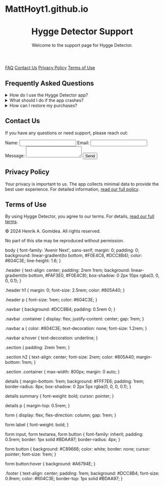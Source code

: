 # MattHoyt1.github.io

<!DOCTYPE html>
<html lang="en">
<head>
    <meta charset="UTF-8">
    <meta name="viewport" content="width=device-width, initial-scale=1.0">
    <title>Hygge Detector - Support</title>
    <link rel="stylesheet" href="styles.css">
</head>
<body>
    <header class="header">
        <div class="container">
            <h1>Hygge Detector Support</h1>
            <p>Welcome to the support page for Hygge Detector.</p>
        </div>
    </header>
</body>
  <body>
    <nav class="navbar">
        <div class="container">
            <a href="#faq">FAQ</a>
            <a href="#contact">Contact Us</a>
            <a href="#privacy-policy">Privacy Policy</a>
            <a href="#terms">Terms of Use</a>
        </div>
    </nav>
  </body>
    <main>
        <section id="faq" class="section">
            <div class="container">
                <h2>Frequently Asked Questions</h2>
                <details>
                    <summary>How do I use the Hygge Detector app?</summary>
                    <p>Simply take a photo or upload one, and the app will analyze the image for hygge factors!</p>
                </details>
                <details>
                    <summary>What should I do if the app crashes?</summary>
                    <p>Ensure your device is running iOS 15 or later and try reinstalling the app.</p>
                </details>
                <details>
                    <summary>How can I restore my purchases?</summary>
                    <p>Go to the app settings and select "Restore Purchases."</p>
                </details>
            </div>
        </section>
<body>
        <section id="contact" class="section">
            <div class="container">
                <h2>Contact Us</h2>
                <p>If you have any questions or need support, please reach out:</p>
                <form action="mailto:support@hyggeapp.com" method="POST" enctype="text/plain">
                    <label for="name">Name:</label>
                    <input type="text" id="name" name="name" required>
                    <label for="email">Email:</label>
                    <input type="email" id="email" name="email" required>
                    <label for="message">Message:</label>
                    <textarea id="message" name="message" required></textarea>
                    <button type="submit">Send</button>
                </form>
            </div>
        </section>
</body>
      <body>
        <section id="privacy-policy" class="section">
            <div class="container">
                <h2>Privacy Policy</h2>
                <p>Your privacy is important to us. The app collects minimal data to provide the best user experience. For detailed information, <a href="privacy-policy.html">read our full policy</a>.</p>
            </div>
        </section>
      </body>
      <body>
        <section id="terms" class="section">
            <div class="container">
                <h2>Terms of Use</h2>
                <p>By using Hygge Detector, you agree to our terms. For details, <a href="terms.html">read our full terms</a>.</p>
            </div>
        </section>
    </main>
      </body>
      <body>
    <footer class="footer">
        <div class="container">
            <p>© 2024 Henrik A. Gomídea. All rights reserved.</p>
            <p>No part of this site may be reproduced without permission.</p>
        </div>
    </footer>
</body>
</html>



body {
    font-family: 'Avenir Next', sans-serif;
    margin: 0;
    padding: 0;
    background: linear-gradient(to bottom, #F0E4C8, #DCC8B4);
    color: #604C3E;
    line-height: 1.6;
}

.header {
    text-align: center;
    padding: 2rem 1rem;
    background: linear-gradient(to bottom, #FAF3E0, #F0E4C8);
    box-shadow: 0 2px 10px rgba(0, 0, 0, 0.1);
}

.header h1 {
    margin: 0;
    font-size: 2.5rem;
    color: #805A40;
}

.header p {
    font-size: 1rem;
    color: #604C3E;
}

.navbar {
    background: #DCC8B4;
    padding: 0.5rem 0;
}

.navbar .container {
    display: flex;
    justify-content: center;
    gap: 1rem;
}

.navbar a {
    color: #604C3E;
    text-decoration: none;
    font-size: 1.2rem;
}

.navbar a:hover {
    text-decoration: underline;
}

.section {
    padding: 2rem 1rem;
}

.section h2 {
    text-align: center;
    font-size: 2rem;
    color: #805A40;
    margin-bottom: 1rem;
}

.section .container {
    max-width: 800px;
    margin: 0 auto;
}

details {
    margin-bottom: 1rem;
    background: #FFF7E6;
    padding: 1rem;
    border-radius: 8px;
    box-shadow: 0 2px 5px rgba(0, 0, 0, 0.1);
}

details summary {
    font-weight: bold;
    cursor: pointer;
}

details p {
    margin-top: 0.5rem;
}

form {
    display: flex;
    flex-direction: column;
    gap: 1rem;
}

form label {
    font-weight: bold;
}

form input, form textarea, form button {
    font-family: inherit;
    padding: 0.5rem;
    border: 1px solid #BDAA97;
    border-radius: 4px;
}

form button {
    background: #C89666;
    color: white;
    border: none;
    cursor: pointer;
    font-size: 1rem;
}

form button:hover {
    background: #A6794E;
}

.footer {
    text-align: center;
    padding: 1rem;
    background: #DCC8B4;
    font-size: 0.9rem;
    color: #604C3E;
    border-top: 1px solid #BDAA97;
}
